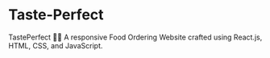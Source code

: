 # Taste-Perfect
TastePerfect 🍔🍕 A responsive Food Ordering Website crafted using React.js, HTML, CSS, and JavaScript.
